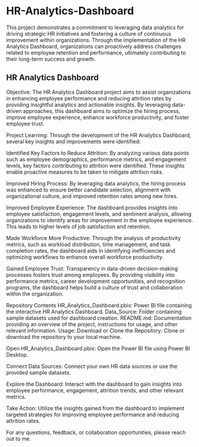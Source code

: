 
# HR-Analytics-Dashboard


This project demonstrates a commitment to leveraging data analytics for driving strategic HR initiatives and fostering a culture of continuous improvement 
within organizations. Through the implementation of the HR Analytics Dashboard, organizations can proactively address challenges related to employee retention 
and performance, ultimately contributing to their long-term success and growth.




## HR Analytics Dashboard

Objective:
The HR Analytics Dashboard project aims to assist organizations in enhancing employee performance and reducing attrition rates by providing insightful analytics and actionable insights. By leveraging data-driven approaches, this dashboard aims to optimize the hiring process, improve employee experience, enhance workforce productivity, and foster employee trust.

Project Learning:
Through the development of the HR Analytics Dashboard, several key insights and improvements were identified:

Identified Key Factors to Reduce Attrition: By analyzing various data points such as employee demographics, performance metrics, and engagement levels, key factors contributing to attrition were identified. These insights enable proactive measures to be taken to mitigate attrition risks.

Improved Hiring Process: By leveraging data analytics, the hiring process was enhanced to ensure better candidate selection, alignment with organizational culture, and improved retention rates among new hires.

Improved Employee Experience: The dashboard provides insights into employee satisfaction, engagement levels, and sentiment analysis, allowing organizations to identify areas for improvement in the employee experience. This leads to higher levels of job satisfaction and retention.

Made Workforce More Productive: Through the analysis of productivity metrics, such as workload distribution, time management, and task completion rates, the dashboard aids in identifying inefficiencies and optimizing workflows to enhance overall workforce productivity.

Gained Employee Trust: Transparency in data-driven decision-making processes fosters trust among employees. By providing visibility into performance metrics, career development opportunities, and recognition programs, the dashboard helps build a culture of trust and collaboration within the organization.

Repository Contents
HR_Analytics_Dashboard.pbix: Power BI file containing the interactive HR Analytics Dashboard.
Data_Source: Folder containing sample datasets used for dashboard creation.
README.md: Documentation providing an overview of the project, instructions for usage, and other relevant information.
Usage:
Download or Clone the Repository: Clone or download the repository to your local machine.

Open HR_Analytics_Dashboard.pbix: Open the Power BI file using Power BI Desktop.

Connect Data Sources: Connect your own HR data sources or use the provided sample datasets.

Explore the Dashboard: Interact with the dashboard to gain insights into employee performance, engagement, attrition trends, and other relevant metrics.

Take Action: Utilize the insights gained from the dashboard to implement targeted strategies for improving employee performance and reducing attrition rates.

For any questions, feedback, or collaboration opportunities, please reach out to me.
